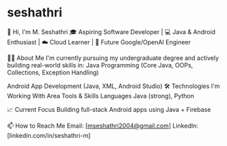 # seshathri
👋 Hi, I'm M. Seshathri
🎓 Aspiring Software Developer | 💻 Java & Android Enthusiast | ☁️ Cloud Learner | 🚀 Future Google/OpenAI Engineer

👨‍💻 About Me
I'm currently pursuing my undergraduate degree and actively building real-world skills in:
Java Programming (Core Java, OOPs, Collections, Exception Handling)

Android App Development (Java, XML, Android Studio)
🛠️ Technologies I'm Working With
Area	Tools & Skills
Languages	Java (strong), Python

📈 Current Focus
Building full-stack Android apps using Java + Firebase

📫 How to Reach Me
Email: [mseshathri2004@gmail.com]
LinkedIn: [linkedin.com/in/seshathri-m]

